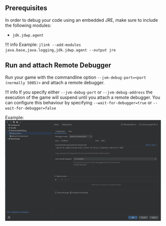## Prerequisites
In order to debug your code using an embedded JRE, make sure to include the following modules:

- `jdk.jdwp.agent`

!!! info
    Example: `jlink --add-modules java.base,java.logging,jdk.jdwp.agent --output jre`

## Run and attach Remote Debugger
Run your game with the commandline option `--jvm-debug-port=<port (normally 5005)>` and attach a remote debugger.

!!! info
    If you specify either `--jvm-debug-port` or `--jvm-debug-address` the execution of the game will suspend until you attach a remote debugger. You can configure this behaviour by specifying `--wait-for-debugger=true` or `--wait-for-debugger=false`

Example:  
![remote debug configuration](../assets/img/remote_debug_configuration.png)
